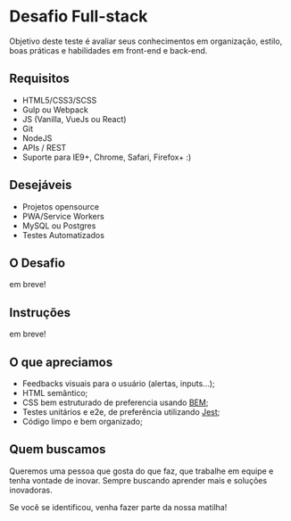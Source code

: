 # Desafio Full-stack

Objetivo deste teste é avaliar seus conhecimentos em organização, estilo, boas práticas e habilidades em front-end e back-end.

## Requisitos

- HTML5/CSS3/SCSS
- Gulp ou Webpack
- JS (Vanilla, VueJs ou React)
- Git
- NodeJS
- APIs / REST
- Suporte para IE9+, Chrome, Safari, Firefox+ :)

## Desejáveis
- Projetos opensource
- PWA/Service Workers
- MySQL ou Postgres
- Testes Automatizados

## O Desafio

em breve!

## Instruções

em breve!

## O que apreciamos

- Feedbacks visuais para o usuário (alertas, inputs...);
- HTML semântico;
- CSS bem estruturado de preferencia usando [BEM](http://getbem.com/);
- Testes unitários e e2e, de preferência utilizando [Jest](https://jestjs.io/);
- Código limpo e bem organizado;

## Quem buscamos

Queremos uma pessoa que gosta do que faz, que trabalhe em equipe e tenha vontade de inovar. Sempre buscando aprender mais e soluções inovadoras.

Se você se identificou, venha fazer parte da nossa matilha!
